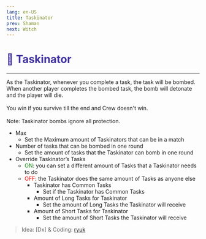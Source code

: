 ```yaml
---
lang: en-US
title: Taskinator
prev: Shaman
next: Witch
---
```


# <font color="#4233a2">📑 <b>Taskinator</b></font> <Badge text="Benign" type="tip" vertical="middle"/>
---

As the Taskinator, whenever you complete a task, the task will be bombed. When another player completes the bombed task, the bomb will detonate and the player will die.<br><br>
You win if you survive till the end and Crew doesn't win.<br><br>
Note: Taskinator bombs ignore all protection.
* Max
  * Set the Maximum amount of Taskinators that can be in a match 
* Number of tasks that can be bombed in one round
  * Set the amount of tasks that the Taskinator can bomb in one round
* Override Taskinator’s Tasks
  * <font color=green>ON</font>: you can set a different amount of Tasks that a Taskinator needs to do
  * <font color=red>OFF</font>: the Taskinator does the same amount of Tasks as anyone else
    * Taskinator has Common Tasks
      * Set if the Taskinator has Common Tasks
    * Amount of Long Tasks for Taskinator
      * Set the amount of Long Tasks the Taskinator will receive
    * Amount of Short Tasks for Taskinator 
      * Set the amount of Short Tasks the Taskinator will receive

> Idea: [Dx] & Coding: [ryuk](https://github.com/ryuk2098)